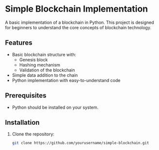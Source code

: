 # Simple Blockchain Implementation

A basic implementation of a blockchain in Python. This project is designed for beginners to understand the core concepts of blockchain technology.

## Features
- Basic blockchain structure with:
  - Genesis block
  - Hashing mechanism
  - Validation of the blockchain
- Simple data addition to the chain
- Python implementation with easy-to-understand code

## Prerequisites
- Python should be installed on your system.

## Installation
1. Clone the repository:
   ```bash
   git clone https://github.com/yourusername/simple-blockchain.git
